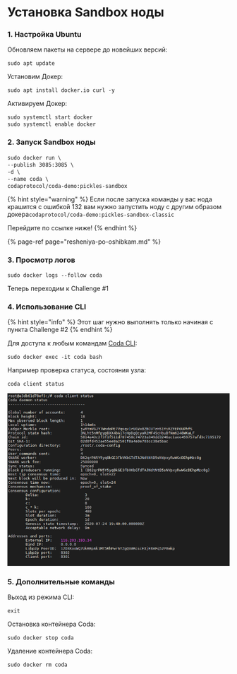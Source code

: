 # Установка Sandbox ноды

### 1. Настройка Ubuntu

Обновляем пакеты на сервере до новейших версий:

```text
sudo apt update
```

Установим Докер:

```text
sudo apt install docker.io curl -y
```

Активируем Докер:

```text
sudo systemctl start docker
sudo systemctl enable docker
```

### 2. Запуск Sandbox ноды

```text
sudo docker run \
--publish 3085:3085 \
-d \
--name coda \
codaprotocol/coda-demo:pickles-sandbox
```

{% hint style="warning" %}
Если после запуска команды у вас нода крашится с ошибкой 132 вам нужно запустить ноду с другим образом докера`codaprotocol/coda-demo:pickles-sandbox-classic`

Перейдите по ссылке ниже!
{% endhint %}

{% page-ref page="resheniya-po-oshibkam.md" %}

### 3. Просмотр логов

```text
sudo docker logs --follow coda
```

Теперь переходим к Challenge \#1

### 4. Использование CLI

{% hint style="info" %}
Этот шаг нужно выполнять только начиная с пункта Challenge \#2
{% endhint %}

Для доступа к любым командам [Coda CLI](https://codaprotocol.com/docs/cli-reference):

```text
sudo docker exec -it coda bash
```

Например проверка статуса, состояния узла:

```text
coda client status
```

![](../.gitbook/assets/image.png)

### 5. Дополнительные команды

Выход из режима CLI:

```text
exit
```

Остановка контейнера Coda:

```text
sudo docker stop coda
```

 Удаление контейнера Coda:

```text
sudo docker rm coda
```

